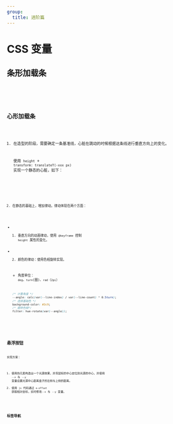 ```yaml
---
group:
  title: 进阶篇
---
```


# CSS 变量

## 条形加载条

<code src="./strip-loading/oldIndex" title="不使用 css 变量">

<code src="./strip-loading/newIndex" title="使用 css 变量">

## 心形加载条

1. 在造型的阶段，需要确定一条基准线，心脏在跳动的时候根据这条线进行垂直方向上的变化。

   使用 `height` + `transform: translateY(-xxx px)` 实现一个静态的心脏，如下：

<code src="./heart-loading/demo01">

2. 在静态的基础上，增加律动。律动体现在两个方面：

- 1. 垂直方向的动画律动，使用 `@keyframe` 控制 `height` 属性的变化。

- 2. 颜色的律动：使用色相旋转实现。

  - 角度单位： `deg`、`turn`(圈)、`rad`（`2pi`）

  ```css
  /* 计算角度 */
  --angle: calc(var(--line-index) / var(--line-count) * 0.5turn);
  /* 选择基础色 */
  background-color: #3c9;
  /* 旋转色相*/
  filter: hue-rotate(var(--angle));
  ```

<code src="./heart-loading/demo02">

## 悬浮按钮

实现方案：

1. 使用伪元素构造出一个光源效果，并将鼠标的中心定位到光源的中心，并使用 `--x` 与 `--y` 变量设置光源中心距离盒子的左侧与上侧的距离。
1. 使用 `js` 代码通过 `e.offset` 获取相对坐标，实时修改`--x` 与 `--y` 变量。

<code src="./suspend-button">

## 标签导航

<code src="./tab-navbar">
